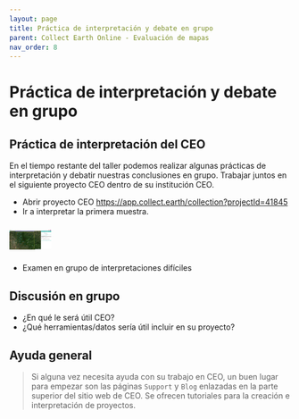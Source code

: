 ```yaml
---
layout: page
title: Práctica de interpretación y debate en grupo
parent: Collect Earth Online - Evaluación de mapas
nav_order: 8
---
```


# Práctica de interpretación y debate en grupo

## Práctica de interpretación del CEO

En el tiempo restante del taller podemos realizar algunas prácticas de interpretación y debatir nuestras conclusiones en grupo. Trabajar juntos en el siguiente proyecto CEO dentro de su institución CEO.
- Abrir proyecto CEO https://app.collect.earth/collection?projectId=41845 
- Ir a interpretar la primera muestra.
<img align="center" src="../images/ceo/08_A_go_to_first_plot.png" vspace="10" width="75"> 

- Examen en grupo de interpretaciones difíciles

## Discusión en grupo

- ¿En qué le será útil CEO?
- ¿Qué herramientas/datos sería útil incluir en su proyecto?

## Ayuda general

>Si alguna vez necesita ayuda con su trabajo en CEO, un buen lugar para empezar son las páginas `Support` y `Blog` enlazadas en la parte superior del sitio web de CEO. Se ofrecen tutoriales para la creación e interpretación de proyectos.
